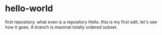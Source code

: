 # hello-world
first repository. what even is a repository
Hello. this is my first edit. let's see how it goes. 
A branch is maximal totally ordered subset. 
